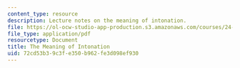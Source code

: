 ```yaml
---
content_type: resource
description: Lecture notes on the meaning of intonation.
file: https://ol-ocw-studio-app-production.s3.amazonaws.com/courses/24-910-topics-in-linguistic-theory-laboratory-phonology-spring-2007/72cd53b39c3fe350b962fe3d098ef930_lec8_focus.pdf
file_type: application/pdf
resourcetype: Document
title: The Meaning of Intonation
uid: 72cd53b3-9c3f-e350-b962-fe3d098ef930
---
```

